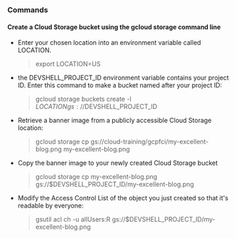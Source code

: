### Commands

####  Create a Cloud Storage bucket using the gcloud storage command line

- Enter your chosen location into an environment variable called LOCATION. 
  > export LOCATION=US
- the DEVSHELL_PROJECT_ID environment variable contains your project ID. Enter this command to make a bucket named after your project ID:
  > gcloud storage buckets create -l $LOCATION gs://$DEVSHELL_PROJECT_ID
- Retrieve a banner image from a publicly accessible Cloud Storage location:
  > gcloud storage cp gs://cloud-training/gcpfci/my-excellent-blog.png my-excellent-blog.png
- Copy the banner image to your newly created Cloud Storage bucket
  > gcloud storage cp my-excellent-blog.png gs://$DEVSHELL_PROJECT_ID/my-excellent-blog.png
- Modify the Access Control List of the object you just created so that it's readable by everyone:
  > gsutil acl ch -u allUsers:R gs://$DEVSHELL_PROJECT_ID/my-excellent-blog.png
  

